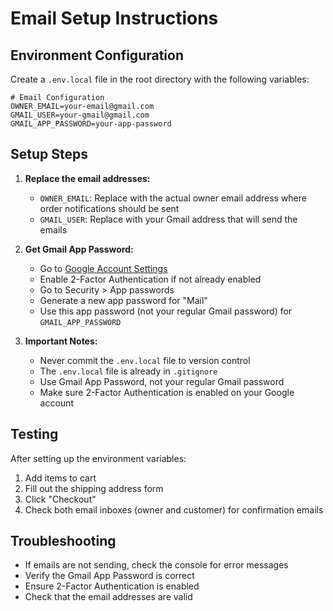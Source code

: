 # Email Setup Instructions

## Environment Configuration

Create a `.env.local` file in the root directory with the following variables:

```env
# Email Configuration
OWNER_EMAIL=your-email@gmail.com
GMAIL_USER=your-gmail@gmail.com
GMAIL_APP_PASSWORD=your-app-password
```

## Setup Steps

1. **Replace the email addresses:**
   - `OWNER_EMAIL`: Replace with the actual owner email address where order notifications should be sent
   - `GMAIL_USER`: Replace with your Gmail address that will send the emails

2. **Get Gmail App Password:**
   - Go to [Google Account Settings](https://myaccount.google.com/)
   - Enable 2-Factor Authentication if not already enabled
   - Go to Security > App passwords
   - Generate a new app password for "Mail"
   - Use this app password (not your regular Gmail password) for `GMAIL_APP_PASSWORD`

3. **Important Notes:**
   - Never commit the `.env.local` file to version control
   - The `.env.local` file is already in `.gitignore`
   - Use Gmail App Password, not your regular Gmail password
   - Make sure 2-Factor Authentication is enabled on your Google account

## Testing

After setting up the environment variables:

1. Add items to cart
2. Fill out the shipping address form
3. Click "Checkout"
4. Check both email inboxes (owner and customer) for confirmation emails

## Troubleshooting

- If emails are not sending, check the console for error messages
- Verify the Gmail App Password is correct
- Ensure 2-Factor Authentication is enabled
- Check that the email addresses are valid


